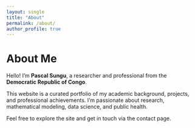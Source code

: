 ```yaml
---
layout: single
title: "About"
permalink: /about/
author_profile: true
---
```


# About Me

Hello! I’m **Pascal Sungu**, a researcher and professional from the **Democratic Republic of Congo**.

This website is a curated portfolio of my academic background, projects, and professional achievements. I’m passionate about research, mathematical modeling, data science, and public health.

Feel free to explore the site and get in touch via the contact page.
